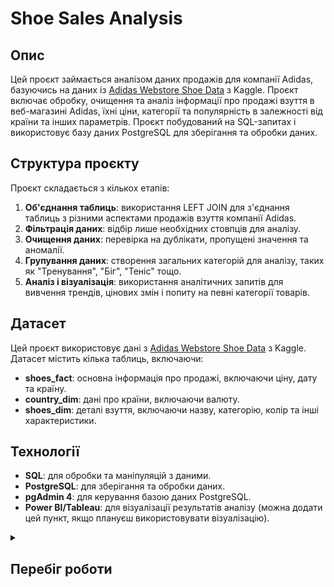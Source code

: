 # Shoe Sales Analysis

## Опис
Цей проєкт займається аналізом даних продажів для компанії Adidas, базуючись на даних із [Adidas Webstore Shoe Data](https://www.kaggle.com/datasets/tamsnd/adidas-webstore-shoe-data?select=shoes_dim.csv) з Kaggle. Проєкт включає обробку, очищення та аналіз інформації про продажі взуття в веб-магазині Adidas, їхні ціни, категорії та популярність в залежності від країни та інших параметрів. Проєкт побудований на SQL-запитах і використовує базу даних PostgreSQL для зберігання та обробки даних.

## Структура проєкту
Проєкт складається з кількох етапів:

1. **Об'єднання таблиць**: використання LEFT JOIN для з'єднання таблиць з різними аспектами продажів взуття компанії Adidas.
2. **Фільтрація даних**: відбір лише необхідних стовпців для аналізу.
3. **Очищення даних**: перевірка на дублікати, пропущені значення та аномалії.
4. **Групування даних**: створення загальних категорій для аналізу, таких як "Тренування", "Біг", "Теніс" тощо.
5. **Аналіз і візуалізація**: використання аналітичних запитів для вивчення трендів, цінових змін і попиту на певні категорії товарів.

## Датасет
Цей проєкт використовує дані з [Adidas Webstore Shoe Data](https://www.kaggle.com/datasets/tamsnd/adidas-webstore-shoe-data?select=shoes_dim.csv) з Kaggle. Датасет містить кілька таблиць, включаючи:

- **shoes_fact**: основна інформація про продажі, включаючи ціну, дату та країну.
- **country_dim**: дані про країни, включаючи валюту.
- **shoes_dim**: деталі взуття, включаючи назву, категорію, колір та інші характеристики.

## Технології
- **SQL**: для обробки та маніпуляцій з даними.
- **PostgreSQL**: для зберігання та обробки даних.
- **pgAdmin 4**: для керування базою даних PostgreSQL.
- **Power BI/Tableau**: для візуалізації результатів аналізу (можна додати цей пункт, якщо плануєш використовувати візуалізацію).

<details>
  <summary><h2>Перебіг роботи</h2></summary>

 ** 1. Об'єднання таблиць**  
   На першому етапі я об'єднала три таблиці з різними аспектами продажу, використовуючи SQL-запити з **LEFT JOIN**. Це дозволило зібрати всі необхідні дані в одному запиті для подальшого аналізу.

    ```sql
    SELECT * 
    FROM shoes_fact
    LEFT JOIN country_dim USING (country_code)
    LEFT JOIN shoes_dim USING (id);
    ```

 ** 2. Використання Common Table Expression (CTE)**  
   Для зручності і ефективності я обгорнула попередній запит в Common Table Expression (CTE). Це дозволило уникнути дублювання запитів і зробило код більш читаємим.

    ```sql
    WITH common_table AS (
        SELECT * 
        FROM shoes_fact
        LEFT JOIN country_dim USING (country_code)
        LEFT JOIN shoes_dim USING (id)
    )
    SELECT * 
    FROM common_table;
    ```

  <!-- Додай решту розділів тут -->

</details>



